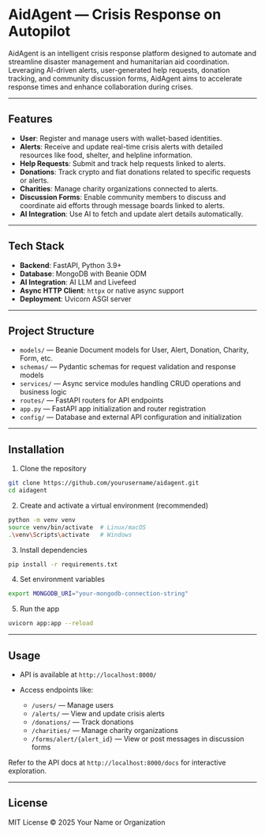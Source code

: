 # AidAgent — Crisis Response on Autopilot

AidAgent is an intelligent crisis response platform designed to automate and streamline disaster management and humanitarian aid coordination. Leveraging AI-driven alerts, user-generated help requests, donation tracking, and community discussion forms, AidAgent aims to accelerate response times and enhance collaboration during crises.

---

## Features

* **User**: Register and manage users with wallet-based identities.
* **Alerts**: Receive and update real-time crisis alerts with detailed resources like food, shelter, and helpline information.
* **Help Requests**: Submit and track help requests linked to alerts.
* **Donations**: Track crypto and fiat donations related to specific requests or alerts.
* **Charities**: Manage charity organizations connected to alerts.
* **Discussion Forms**: Enable community members to discuss and coordinate aid efforts through message boards linked to alerts.
* **AI Integration**: Use AI to fetch and update alert details automatically.

---

## Tech Stack

* **Backend**: FastAPI, Python 3.9+
* **Database**: MongoDB with Beanie ODM
* **AI Integration**: AI LLM and Livefeed
* **Async HTTP Client**: `httpx` or native async support
* **Deployment**: Uvicorn ASGI server

---

## Project Structure

* `models/` — Beanie Document models for User, Alert, Donation, Charity, Form, etc.
* `schemas/` — Pydantic schemas for request validation and response models
* `services/` — Async service modules handling CRUD operations and business logic
* `routes/` — FastAPI routers for API endpoints
* `app.py` — FastAPI app initialization and router registration
* `config/` — Database and external API configuration and initialization

---

## Installation

1. Clone the repository

```bash
git clone https://github.com/yourusername/aidagent.git
cd aidagent
```

2. Create and activate a virtual environment (recommended)

```bash
python -m venv venv
source venv/bin/activate  # Linux/macOS
.\venv\Scripts\activate   # Windows
```

3. Install dependencies

```bash
pip install -r requirements.txt
```

4. Set environment variables

```bash
export MONGODB_URI="your-mongodb-connection-string"
```

5. Run the app

```bash
uvicorn app:app --reload
```

---

## Usage

* API is available at `http://localhost:8000/`
* Access endpoints like:

  * `/users/` — Manage users
  * `/alerts/` — View and update crisis alerts
  * `/donations/` — Track donations
  * `/charities/` — Manage charity organizations
  * `/forms/alert/{alert_id}` — View or post messages in discussion forms

Refer to the API docs at `http://localhost:8000/docs` for interactive exploration.

---
## License

MIT License © 2025 Your Name or Organization
